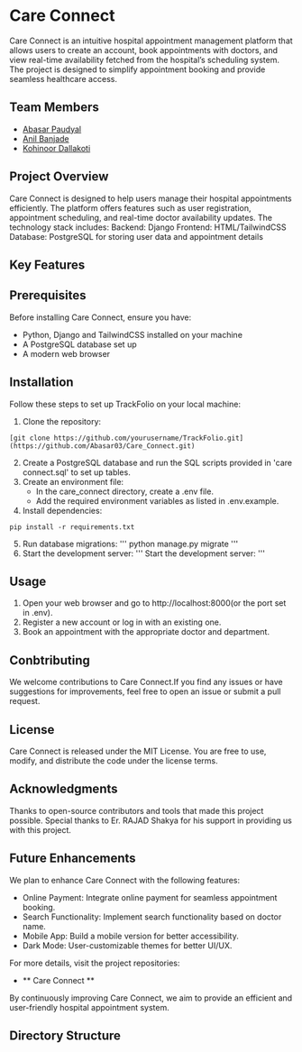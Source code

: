 # Care Connect
Care Connect is an intuitive hospital appointment management platform that allows users to create an account, book appointments with doctors, and view real-time availability fetched from the hospital’s scheduling system. The project is designed to simplify appointment booking and provide seamless healthcare access.

## Team Members
- [Abasar Paudyal](https://github.com/Abasar03)
- [Anil Banjade](https://github.com/Anil-Banjade)
- [Kohinoor Dallakoti](https://github.com/unpredictable-thing)

## Project Overview
Care Connect is designed to help users manage their hospital appointments efficiently. The platform offers features such as user registration, appointment scheduling, and real-time doctor availability updates. The technology stack includes:
Backend: Django
Frontend: HTML/TailwindCSS
Database: PostgreSQL for storing user data and appointment details

## Key Features

## Prerequisites
Before installing Care Connect, ensure you have:

- Python, Django and TailwindCSS installed on your machine
- A PostgreSQL database set up
- A modern web browser

## Installation
Follow these steps to set up TrackFolio on your local machine:
1. Clone the repository:
```
[git clone https://github.com/yourusername/TrackFolio.git](https://github.com/Abasar03/Care_Connect.git)
```
2. Create a PostgreSQL database and run the SQL scripts provided in 'care connect.sql' to set up tables.
3. Create an environment file:
    - In the care_connect directory, create a .env file.
    - Add the required environment variables as listed in .env.example.
4. Install dependencies:
```
pip install -r requirements.txt
```
5. Run database migrations:
'''
python manage.py migrate
'''
6. Start the development server:
'''
Start the development server:
'''

## Usage
1. Open your web browser and go to http://localhost:8000(or the port set in .env).
2. Register a new account or log in with an existing one.
3. Book an appointment with the appropriate doctor and department.

## Conbtributing
We welcome contributions to Care Connect.If you find any issues or have suggestions for improvements, feel free to open an issue or submit a pull request.

## License
Care Connect is released under the MIT License. You are free to use, modify, and distribute the code under the license terms.

## Acknowledgments
Thanks to open-source contributors and tools that made this project possible.
Special thanks to Er. RAJAD Shakya for his support in providing us with this project.

## Future Enhancements
We plan to enhance Care Connect with the following features:

- Online Payment: Integrate online payment for seamless appointment booking.
- Search Functionality: Implement search functionality based on doctor name.
- Mobile App: Build a mobile version for better accessibility.
- Dark Mode: User-customizable themes for better UI/UX.

For more details, visit the project repositories:
- ** Care Connect **

By continuously improving Care Connect, we aim to provide an efficient and user-friendly hospital appointment system.
## Directory Structure
 
